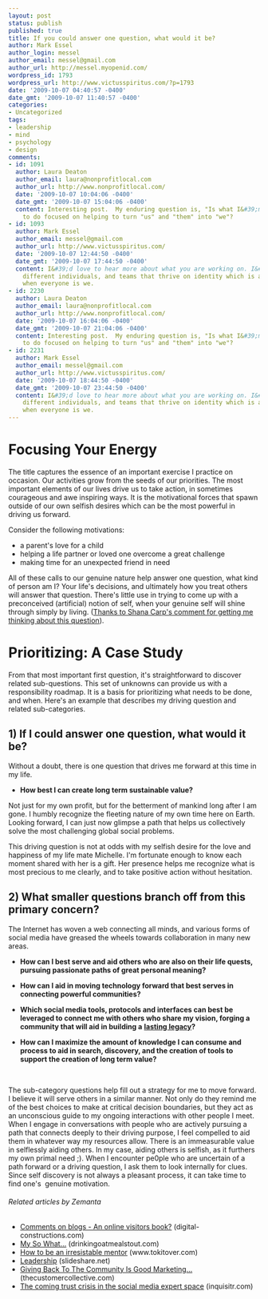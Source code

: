```yaml
---
layout: post
status: publish
published: true
title: If you could answer one question, what would it be?
author: Mark Essel
author_login: messel
author_email: messel@gmail.com
author_url: http://messel.myopenid.com/
wordpress_id: 1793
wordpress_url: http://www.victusspiritus.com/?p=1793
date: '2009-10-07 04:40:57 -0400'
date_gmt: '2009-10-07 11:40:57 -0400'
categories:
- Uncategorized
tags:
- leadership
- mind
- psychology
- design
comments:
- id: 1091
  author: Laura Deaton
  author_email: laura@nonprofitlocal.com
  author_url: http://www.nonprofitlocal.com/
  date: '2009-10-07 10:04:06 -0400'
  date_gmt: '2009-10-07 15:04:06 -0400'
  content: Interesting post.  My enduring question is, "Is what I&#39;m doing or planning
    to do focused on helping to turn "us" and "them" into "we"?
- id: 1093
  author: Mark Essel
  author_email: messel@gmail.com
  author_url: http://www.victusspiritus.com/
  date: '2009-10-07 12:44:50 -0400'
  date_gmt: '2009-10-07 17:44:50 -0400'
  content: I&#39;d love to hear more about what you are working on. I&#39;ve met many
    different individuals, and teams that thrive on identity which is a challenge
    when everyone is we.
- id: 2230
  author: Laura Deaton
  author_email: laura@nonprofitlocal.com
  author_url: http://www.nonprofitlocal.com/
  date: '2009-10-07 16:04:06 -0400'
  date_gmt: '2009-10-07 21:04:06 -0400'
  content: Interesting post.  My enduring question is, "Is what I&#39;m doing or planning
    to do focused on helping to turn "us" and "them" into "we"?
- id: 2231
  author: Mark Essel
  author_email: messel@gmail.com
  author_url: http://www.victusspiritus.com/
  date: '2009-10-07 18:44:50 -0400'
  date_gmt: '2009-10-07 23:44:50 -0400'
  content: I&#39;d love to hear more about what you are working on. I&#39;ve met many
    different individuals, and teams that thrive on identity which is a challenge
    when everyone is we.
---
```

<h1>Focusing Your Energy</h1>
<p>The title captures the essence of an important exercise I practice on occasion. Our activities grow from the seeds of our priorities. The most important elements of our lives drive us to take action, in sometimes courageous and awe inspiring ways. It is the motivational forces that spawn outside of our own selfish desires which can be the most powerful in driving us forward.</p>
<p>Consider the following motivations:</p>
<ul>
<li>a parent's love for a child</li>
<li>helping a life partner or loved one overcome a great challenge</li>
<li>making time for an unexpected friend in need</li>
</ul>
<p>All of these calls to our genuine nature help answer one question, what kind of person am I? Your life's decisions, and ultimately how you treat others will answer that question. There's little use in trying to come up with a preconceived (artificial) notion of self, when your genuine self will shine through simply by living. (<a href="http://www.shanacarp.com/essays/guilty-about-not-adding-a-post-back-to-school#comment-19270458">Thanks to Shana Carp's comment for getting me thinking about this question</a>).</p>
<h1>Prioritizing: A Case Study</h1>
<p>From that most important first question, it's straightforward to discover related sub-questions. This set of unknowns can provide us with a responsibility roadmap. It is a basis for prioritizing what needs to be done, and when. Here's an example that describes my driving question and related sub-categories.</p>
<h2>1) If I could answer one question, what would it be?</h2>
<p>Without a doubt, there is one question that drives me forward at this time in my life.</p>
<ul>
<li><strong>H</strong><strong>ow best I can create long term sustainable value?</strong></li>
</ul>
<p><strong> </strong> Not just for my own profit, but for the betterment of mankind long after I am gone. I humbly recognize the fleeting nature of my own time here on Earth. Looking forward, I can just now glimpse a path that helps us collectively solve the most challenging global social problems.</p>
<p>This driving question is not at odds with my selfish desire for the love and happiness of my life mate Michelle. I'm fortunate enough to know each moment shared with her is a gift. Her presence helps me recognize what is most precious to me clearly, and to take positive action without hesitation.</p>
<h2>2) What smaller questions branch off from this primary concern?</h2>
<p>The Internet has woven a web connecting all minds, and various forms of social media have greased the wheels towards collaboration in many new areas.</p>
<ul>
<li><strong>How can I best serve and aid others who are also on their life quests, pursuing passionate paths of great personal meaning?</strong></li>
</ul>
<ul>
<li><strong>How can I aid in moving technology forward that best serves in connecting powerful communities?</strong></li>
</ul>
<ul>
<li><strong>Which social media tools, protocols and interfaces can best be leveraged to connect me with others who share my vision, forging a community that will aid in building a</strong> <a href="http://victusfate.github.io/victusspiritus/uncategorized/2009/09/07/creating-a-legacy/"><strong>lasting legacy</strong></a><strong>?</strong></li>
</ul>
<ul>
<li><strong>How can I maximize the amount of knowledge I can consume and process to aid in search, discovery, and the creation of tools to support the creation of long term value?</strong></li>
</ul>
<p><strong><br />
</strong></p>
<ul></ul>
<p>The sub-category questions help fill out a strategy for me to move forward. I believe it will serve others in a similar manner. Not only do they remind me of the best choices to make at critical decision boundaries, but they act as an unconscious guide to my ongoing interactions with other people I meet. When I engage in conversations with people who are actively pursuing a path that connects deeply to their driving purpose, I feel compelled to aid them in whatever way my resources allow. There is an immeasurable value in selflessly aiding others. In my case, aiding others is selfish, as it furthers my own primal need ;). When I encounter pe0ple who are uncertain of a path forward or a driving question, I ask them to look internally for clues. Since self discovery is not always a pleasant process, it can take time to find one's  genuine motivation.</p>
<h6 class="zemanta-related-title" style="font-size: 1em;">Related articles by Zemanta</h6>
<ul class="zemanta-article-ul">
<li class="zemanta-article-ul-li"><a href="http://www.digital-constructions.com/blog/2009/10/comments-on-blogs-online-visitors-book.html">Comments on blogs - An online visitors book?</a> (digital-constructions.com)</li>
<li class="zemanta-article-ul-li"><a href="http://drinkingoatmealstout.com/2009/10/06/my-so-what/">My So What...</a> (drinkingoatmealstout.com)</li>
<li class="zemanta-article-ul-li"><a href="http://www.tokitover.com/how-to-be-an-irresistable-sponsor">How to be an irresistable mentor</a> (www.tokitover.com)</li>
<li class="zemanta-article-ul-li"><a href="http://www.slideshare.net/pjain74/leadership-2094788">Leadership</a> (slideshare.net)</li>
<li class="zemanta-article-ul-li"><a href="http://thecustomercollective.com/TCC/41643">Giving Back To The Community Is Good Marketing...</a> (thecustomercollective.com)</li>
<li class="zemanta-article-ul-li"><a href="http://www.inquisitr.com/35186/the-coming-trust-crisis-in-the-social-media-expert-space/">The coming trust crisis in the social media expert space</a> (inquisitr.com)</li>
</ul>

